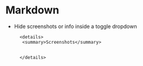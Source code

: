 # Markdown

- Hide screenshots or info inside a toggle dropdown

        <details>
         <summary>Screenshots</summary>
        
        
        </details>